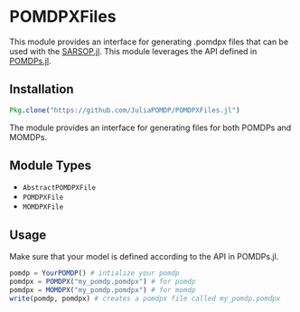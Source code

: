 # POMDPXFiles

This module provides an interface for generating .pomdpx files that can be used with the [SARSOP.jl](https://github.com/JuliaPOMDP/SARSOP.jl). This module leverages the API defined in [POMDPs.jl](https://github.com/JuliaPOMDP/POMDPs.jl). 

## Installation

```julia
Pkg.clone("https://github.com/JuliaPOMDP/POMDPXFiles.jl")
```

The module provides an interface for generating files for both POMDPs and MOMDPs. 

## Module Types

- `AbstractPOMDPXFile`
- `POMDPXFile`
- `MOMDPXFile`


## Usage 
Make sure that your model is defined according to the API in POMDPs.jl.

```julia
pomdp = YourPOMDP() # intialize your pomdp
pomdpx = POMDPX("my_pomdp.pomdpx") # for pomdp
pomdpx = MOMDPX("my_pomdp.pomdpx") # for momdp
write(pomdp, pomdpx) # creates a pomdpx file called my_pomdp.pomdpx
```


